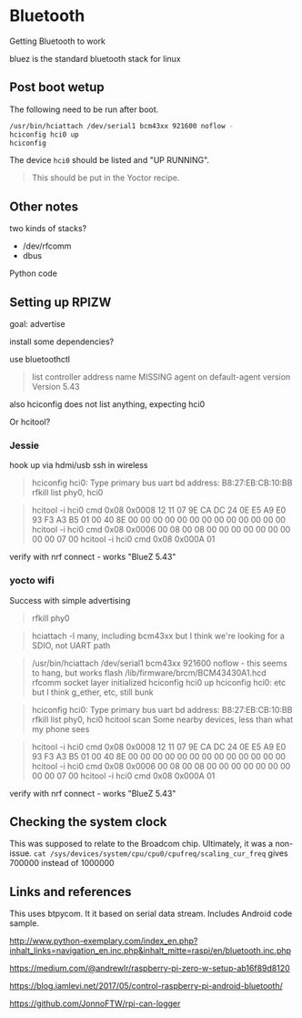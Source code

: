 # Bluetooth
Getting Bluetooth to work

bluez is the standard bluetooth stack for linux

## Post boot wetup
The following need to be run after boot.

```bash
/usr/bin/hciattach /dev/serial1 bcm43xx 921600 noflow -
hciconfig hci0 up
hciconfig
```
The device ``hci0`` should be listed and "UP RUNNING".

> This should be put in the Yoctor recipe.

## Other notes

two kinds of stacks?
- /dev/rfcomm
- dbus

Python code

## Setting up RPIZW
goal: advertise

install some dependencies?

use bluetoothctl

> list
controller address name MISSING
> agent on
> default-agent
> version
Version 5.43

also hciconfig does not list anything, expecting hci0



Or hcitool?

### Jessie
hook up via hdmi/usb
ssh in wireless

> hciconfig
hci0: Type primary bus uart
bd address: B8:27:EB:CB:10:BB
> rfkill list
phy0, hci0

> hcitool -i hci0 cmd 0x08 0x0008 12 11 07 9E CA DC 24 0E E5 A9 E0 93 F3 A3 B5 01 00 40 8E 00 00 00 00 00 00 00 00 00 00 00 00 00
> hcitool -i hci0 cmd 0x08 0x0006 00 08 00 08 00 00 00 00 00 00 00 00 00 07 00
> hcitool -i hci0 cmd 0x08 0x000A 01

verify with nrf connect - works "BlueZ 5.43"

### yocto wifi
Success with simple advertising

> rfkill
phy0

> hciattach -l
many, including bcm43xx
but I think we're looking for a SDIO, not UART path

> /usr/bin/hciattach /dev/serial1 bcm43xx 921600 noflow -
this seems to hang, but works
flash /lib/firmware/brcm/BCM43430A1.hcd
rfcomm socket layer initialized
> hciconfig hci0 up
> hciconfig
hci0: etc
but I think g_ether, etc, still bunk

> hciconfig
hci0: Type primary bus uart
bd address: B8:27:EB:CB:10:BB
> rfkill list
phy0, hci0
> hcitool scan
Some nearby devices, less than what my phone sees

> hcitool -i hci0 cmd 0x08 0x0008 12 11 07 9E CA DC 24 0E E5 A9 E0 93 F3 A3 B5 01 00 40 8E 00 00 00 00 00 00 00 00 00 00 00 00 00
> hcitool -i hci0 cmd 0x08 0x0006 00 08 00 08 00 00 00 00 00 00 00 00 00 07 00
> hcitool -i hci0 cmd 0x08 0x000A 01

verify with nrf connect - works "BlueZ 5.43"

## Checking the system clock
This was supposed to relate to the Broadcom chip. Ultimately, it was a non-issue.
``cat /sys/devices/system/cpu/cpu0/cpufreq/scaling_cur_freq`` gives 700000 instead of 1000000

## Links and references

This uses btpycom. It it based on serial data stream. Includes Android code sample.

http://www.python-exemplary.com/index_en.php?inhalt_links=navigation_en.inc.php&inhalt_mitte=raspi/en/bluetooth.inc.php

https://medium.com/@andrewlr/raspberry-pi-zero-w-setup-ab16f89d8120

https://blog.iamlevi.net/2017/05/control-raspberry-pi-android-bluetooth/

https://github.com/JonnoFTW/rpi-can-logger
